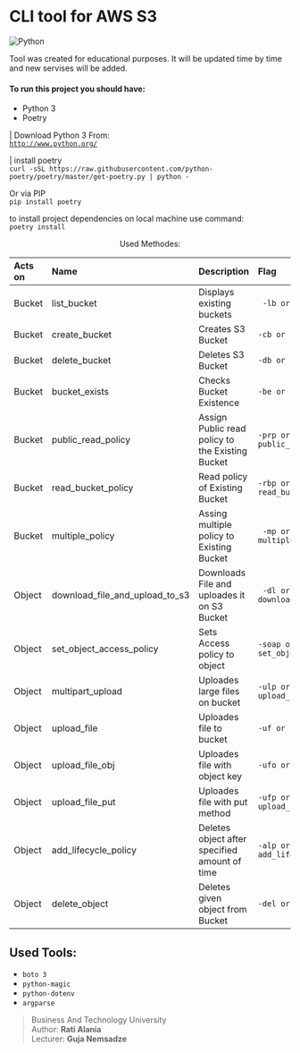 # CLI tool for AWS S3



![Python](https://assets.stickpng.com/images/5848152fcef1014c0b5e4967.png)

Tool was created for educational purposes. It will be updated time by time and new servises will be added.

#### To run this project you should have:
- Python 3
- Poetry

| Download Python 3 From: <br>
<a href="http://python.org/">``` http://www.python.org/ ```</a>

| install poetry <br>
```curl -sSL https://raw.githubusercontent.com/python-poetry/poetry/master/get-poetry.py | python -```

Or via PIP <br>
``` pip install poetry ```

to install project dependencies on local machine use command: <br>
```poetry install ```

<p align=center>Used Methodes:</p>

| Acts on | Name | Description | Flag |
|:---------------|:---------------|:---------------|:---------------|
| Bucket  | list_bucket | Displays existing buckets  | ``` -lb or --list_buckets```  |
| Bucket  | create_bucket  | Creates S3 Bucket  | ```-cb or --create_bucket```  |
| Bucket  | delete_bucket  | Deletes S3 Bucket  | ```-db or --delete_bucket```  |
| Bucket  |  bucket_exists | Checks Bucket Existence  | ```-be or --bucket_exist```  |
| Bucket  | public_read_policy  | Assign Public read policy to the Existing Bucket  | ```-prp or --public_read_policy``` |
| Bucket  | read_bucket_policy  | Read policy of Existing Bucket  | ```-rbp or --read_bucket_policy``` |
| Bucket  | multiple_policy  | Assing multiple policy to Existing Bucket  | ``` -mp or --multiple_policy```|
| Object  | download_file_and_upload_to_s3  | Downloads File and uploades it on S3 Bucket  | ``` -dl or --download_and_upload```  |
| Object  | set_object_access_policy  | Sets Access policy to object  | ```-soap or --set_object_access_policy``` |
| Object | multipart_upload | Uploades large files on bucket | ```-ulp or --upload_large_file``` |
| Object | upload_file | Uploades file to bucket | ```-uf or --upload_file``` |
| Object | upload_file_obj | Uploades file with object key | ```-ufo or --upload_file_ob``` |
| Object | upload_file_put | Uploades file with put method | ```-ufp or --upload_file_put``` |
| Object | add_lifecycle_policy | Deletes object after specified amount of time | ```-alp or --add_lifecycle_policy``` |
| Object | delete_object | Deletes given object from Bucket | ```-del or --delete_object``` |

## Used Tools:
- ```boto 3```
- ```python-magic```
- ```python-dotenv```
- ```argparse```




> Business And Technology University <br> 
> Author: <b>Rati Alania</b> <br>
> Lecturer: <b>Guja Nemsadze</b>
